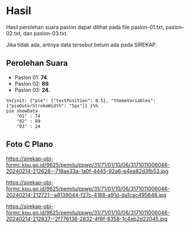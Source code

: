 # Hasil

Hasil perolehan suara paslon dapat dilihat pada file paslon-01.txt, paslon-02.txt, dan paslon-03.txt.

Jika tidak ada, artinya data tersebut belum ada pada SIREKAP.

## Perolehan Suara

 * Paslon 01: **74**.
 * Paslon 02: **89**.
 * Paslon 03: **24**.

```mermaid
%%{init: {"pie": {"textPosition": 0.5}, "themeVariables": {"pieOuterStrokeWidth": "5px"}} }%%
pie showData
    "01" : 74
    "02" : 89
    "03" : 24
```
## Foto C Plano

https://sirekap-obj-formc.kpu.go.id/9625/pemilu/ppwp/31/71/01/10/06/3171011006046-20240214-212628--718ae33a-1a0f-4445-92a6-e4ea82d3fb53.jpg

https://sirekap-obj-formc.kpu.go.id/9625/pemilu/ppwp/31/71/01/10/06/3171011006046-20240214-212721--a8139044-f27c-4188-a91d-da1cac495648.jpg

https://sirekap-obj-formc.kpu.go.id/9625/pemilu/ppwp/31/71/01/10/06/3171011006046-20240214-212837--2f776136-2832-4f8f-8358-1c4eb2d22045.jpg
